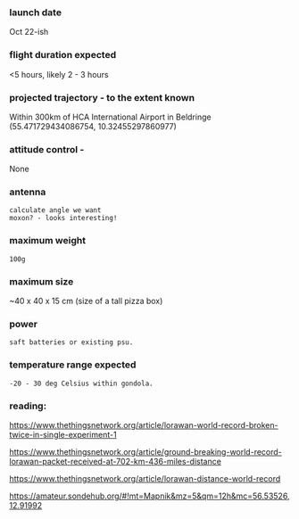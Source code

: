 ### launch date

Oct 22-ish

### flight duration expected
<5 hours, likely 2 - 3 hours

### projected trajectory - to the extent known
Within 300km of HCA International Airport in Beldringe (55.471729434086754, 10.32455297860977)

### attitude control -
None

### antenna
	calculate angle we want
	moxon? - looks interesting!

### maximum weight
	100g

### maximum size
 ~40 x 40 x 15 cm (size of a tall pizza box)
 
### power
	saft batteries or existing psu.

### temperature range expected
	-20 - 30 deg Celsius within gondola.

### reading:

https://www.thethingsnetwork.org/article/lorawan-world-record-broken-twice-in-single-experiment-1

https://www.thethingsnetwork.org/article/ground-breaking-world-record-lorawan-packet-received-at-702-km-436-miles-distance

https://www.thethingsnetwork.org/article/lorawan-distance-world-record

https://amateur.sondehub.org/#!mt=Mapnik&mz=5&qm=12h&mc=56.53526,12.91992
